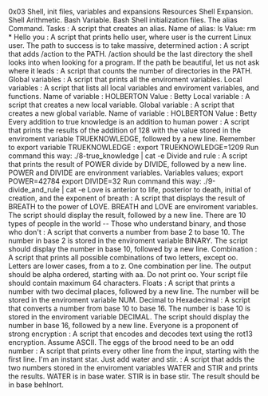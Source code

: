 0x03 Shell, init files, variables and expansions
Resources
Shell Expansion.
Shell Arithmetic.
Bash Variable.
Bash Shell initialization files.
The alias Command.
Tasks
<o> : A script that creates an alias.
Name of alias: ls
Value: rm *
Hello you : A script that prints hello user, where user is the current Linux user.
The path to success is to take massive, determined action : A script that adds /action to the PATH. /action should be the last directory the shell looks into when looking for a program.
If the path be beautiful, let us not ask where it leads : A script that counts the number of directories in the PATH.
Global variables : A script that prints all the enviroment variables.
Local variables : A script that lists all local variables and enviroment variables, and functions.
Name of variable : HOLBERTON
Value : Betty
Local variable : A script that creates a new local variable.
Global variable : A script that creates a new global variable.
Name of variable : HOLBERTON
Value : Betty
Every addition to true knowledge is an addition to human power : A script that prints the results of the addition of 128 with the value stored in the enviroment variable TRUEKNOWLEDGE, followed by a new line.
Remember to export variable TRUEKNOWLEDGE : export TRUEKNOWLEDGE=1209
Run command this way: ./8-true_knowledge | cat -e
Divide and rule : A script that prints the result of POWER divide by DIVIDE, followed by a new line.
POWER and DIVIDE are environment variables.
Variables values;
export POWER=42784
export DIVIDE=32
Run command this way: ./9-divide_and_rule | cat -e
Love is anterior to life, posterior to death, initial of creation, and the exponent of breath : A script that displays the result of BREATH to the power of LOVE.
BREATH and LOVE are enviroment variables.
The script should display the result, followed by a new line.
There are 10 types of people in the world -- Those who understand binary, and those who don't : A script that converts a number from base 2 to base 10.
The number in base 2 is stored in the enviroment variable BINARY.
The script should display the number in base 10, followed by a new line.
Combination : A script that prints all possible combinations of two letters, except oo.
Letters are lower cases, from a to z.
One combination per line.
The output should be alpha ordered, starting with aa.
Do not print oo.
Your script file should contain maximum 64 characters.
Floats : A script that prints a number with two decimal places, followed by a new line.
The number will be stored in the enviroment variable NUM.
Decimal to Hexadecimal : A script that converts a number from base 10 to base 16.
The number is base 10 is stored in the enviroment variable DECIMAL.
The script should display the number in base 16, followed by a new line.
Everyone is a proponent of strong encryption : A script that encodes and decodes text using the rot13 encryption. Assume ASCII.
The eggs of the brood need to be an odd number : A script that prints every other line from the input, starting with the first line.
I'm an instant star. Just add water and stir. : A script that adds the two numbers stored in the enviroment variables WATER and STIR and prints the results.
WATER is in base water.
STIR is in base stir.
The result should be in base behlnort.
